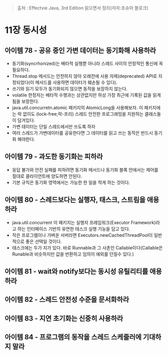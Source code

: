 > 출처 : Effectvie Java, 3rd Edition 읽으면서 정리(저자:조슈아 블로크)  
# 11장 동시성
## 아이템 78 - 공유 중인 가변 데이터는 동기화해 사용하라
- 동기화(syncrhonized)는 배타적 실행뿐 아니라 스레드 사이의 안정적인 통신에 꼭 필요하다.
- Thread.stop 메서드는 안전하지 않아 오래전에 사용 자제(deprecated) API로 지정되었다(이 메서드를 사용하면 데이터가 훼손될 수 있다).
- 쓰기와 읽기 모두가 동기화되지 않으면 동작을 보장하지 않는다.
- volatile 한정자는 배타적 수행과는 상관없지만 하상 가장 최근에 기록된 값을 읽게 됨을 보장한다.
- java.util.concurretn.atomic 패키지의 AtomicLong을 사용해보자. 
  이 패키지에는 락 없이도 (lock-free;락-프리) 스레드 안전한 프로그래밍을 지원하는 클래스들이 담겨있다. 
- 가변 데이터는 단일 스레드에서만 쓰도록 하자
- 여러 스레드가 가변데이터를 공유한다면 그 데이터를 읽고 쓰는 동작은 반드시 동기화 해야한다.

## 아이템 79 - 과도한 동기화는 피하라
- 응답 불가와 안전 실패를 피하려면 동기화 메서드나 동기화 블록 안에서는 제어를 절대로 클라이언트에 양도하면 안된다.
- 기본 규칙은 동기화 영역에서는 가능한 한 일을 적게 하는 것이다.

## 아이템 80 - 스레드보다는 실행자, 태스크, 스트림을 애용하라
- java.util.concurrent 이 패키지는 실행자 프레임워크(Executor Framework)라고 하는 인터페이스 기반의 유연한 태스크 실행 기능을 담고 있다.
- 작은 프로그램이나 가벼운 서버라면 Executors.newCachedThreadPool이 일반적으로 좋은 선택일 것이다.
- 태스크에는 두가 지가 있다. 바로 Runnable과 그 사촌인 Callable이다(Callable은 Runable과 비슷하지만 값을 반환하고 임의이 예외를 던질수 있다.)

## 아이템 81 - wait와 notify보다는 동시성 유틸리티를 애용하라

## 아이템 82 - 스레드 안전성 수준을 문서화하라

## 아이템 83 - 지연 초기화는 신중히 사용하라

## 아이템 84 - 프로그램의 동작을 스레드 스케줄러에 기대하지 말라


